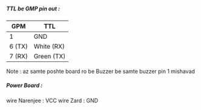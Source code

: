 ##### TTL be GMP pin out :

GPM  | TTL 
--- | ---
1 | GND
6 (TX) | White (RX)
7 (RX) | Green (TX)

Note : az samte poshte board ro be Buzzer be samte buzzer pin 1 mishavad

##### Power Board  :
wire Narenjee : VCC
wire Zard : GND


